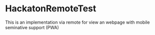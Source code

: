 # HackatonRemoteTest
This is an implementation via remote for view an webpage with mobile seminative support (PWA)
